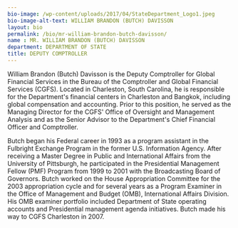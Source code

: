 ```yaml
---
bio-image: /wp-content/uploads/2017/04/StateDepartment_Logo1.jpeg
bio-image-alt-text: WILLIAM BRANDON (BUTCH) DAVISSON
layout: bio
permalink: /bio/mr-william-brandon-butch-davisson/
name : MR. WILLIAM BRANDON (BUTCH) DAVISSON
department: DEPARTMENT OF STATE
title: DEPUTY COMPTROLLER
---
```


William Brandon (Butch) Davisson is the Deputy Comptroller for Global Financial Services in the Bureau of the Comptroller and Global Financial Services (CGFS). Located in Charleston, South Carolina, he is responsible for the Department's financial centers in Charleston and Bangkok, including global compensation and accounting. Prior to this position, he served as the Managing Director for the CGFS' Office of Oversight and Management Analysis and as the Senior Advisor to the Department's Chief Financial Officer and Comptroller.

Butch began his Federal career in 1993 as a program assistant in the Fulbright Exchange Program in the former U.S. Information Agency. After receiving a Master Degree in Public and International Affairs from the University of Pittsburgh, he participated in the Presidential Management Fellow (PMF) Program from 1999 to 2001 with the Broadcasting Board of Governors. Butch worked on the House Appropriation Committee for the 2003 appropriation cycle and for several years as a Program Examiner in the Office of Management and Budget (OMB), International Affairs Division. His OMB examiner portfolio included Department of State operating accounts and Presidential management agenda initiatives. Butch made his way to CGFS Charleston in 2007.
